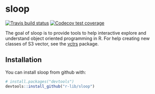 
<!-- README.md is generated from README.Rmd. Please edit that file -->

# sloop

[![Travis build
status](https://travis-ci.org/r-lib/sloop.svg?branch=master)](https://travis-ci.org/r-lib/sloop)
[![Codecov test
coverage](https://codecov.io/gh/r-lib/sloop/branch/master/graph/badge.svg)](https://codecov.io/github/r-lib/sloop?branch=master)

The goal of sloop is to provide tools to help interactive explore and
understand object oriented programming in R. For help creating new
classes of S3 vector, see the [vctrs](https://vctrs.r-lib.org) package.

## Installation

You can install sloop from github with:

``` r
# install.packages("devtools")
devtools::install_github("r-lib/sloop")
```
